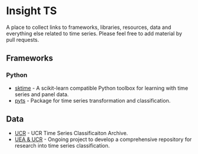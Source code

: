 # Insight TS

A place to collect links to frameworks, libraries, resources, data and
everything else related to time series. Please feel free to add
material by pull requests.

## Frameworks
### Python
* [sktime](https://github.com/alan-turing-institute/sktime) -  A scikit-learn compatible Python toolbox for learning with time series and panel data.
* [pyts](https://pyts.readthedocs.io/en/latest/) - Package for time series transformation and classification.

## Data
* [UCR](https://www.cs.ucr.edu/~eamonn/time_series_data_2018/) - UCR Time Series Classificaiton Archive.
* [UEA & UCR](http://www.timeseriesclassification.com/) - Ongoing project to develop a comprehensive repository for research into time series classification.
